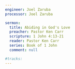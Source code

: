 ```yaml
---
engineer: Joel Zaruba
processor: Joel Zaruba

sermon:
  title: Abiding in God's Love
  preacher: Pastor Ken Carr
  scripture: 1 John 4:13-21
  reader: Pastor Ken Carr
  series: Book of 1 John
  comment: null

#tracks:
---
```

